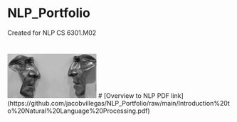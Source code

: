 # NLP_Portfolio
Created for NLP CS 6301.M02
#
#
<img src="https://github.com/jacobvillegas/NLP_Portfolio/blob/5b519bb4a0ea3e7cf88be617e74b1e6ac1cd4da1/IMG_0441.jpeg" width="200" height="100">
#
[Overview to NLP PDF link](https://github.com/jacobvillegas/NLP_Portfolio/raw/main/Introduction%20to%20Natural%20Language%20Processing.pdf)
